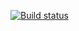 [![Build status](https://ci.appveyor.com/api/projects/status/noo8y63u064l8dws/branch/main?svg=true)](https://ci.appveyor.com/project/smileofgrief/selenium/branch/main)
